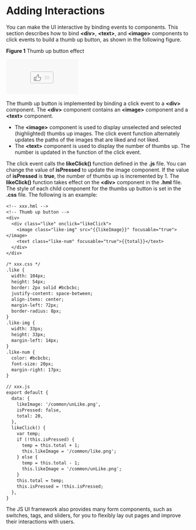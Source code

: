 # Adding Interactions<a name="EN-US_TOPIC_0000001064068636"></a>

You can make the UI interactive by binding events to components. This section describes how to bind  **<div\>**,  **<text\>**, and  **<image\>**  components to click events to build a thumb up button, as shown in the following figure.

**Figure  1**  Thumb up button effect<a name="fig071716222515"></a>  


![](figures/zan.gif)

The thumb up button is implemented by binding a click event to a  **<div\>**  component. The  **<div\>**  component contains an  **<image\>**  component and a  **<text\>**  component.

-   The  **<image\>**  component is used to display unselected and selected \(highlighted\) thumbs up images. The click event function alternately updates the paths of the images that are liked and not liked.
-   The  **<text\>**  component is used to display the number of thumbs up. The number is updated in the function of the click event.

The click event calls the  **likeClick\(\)**  function defined in the  **.js**  file. You can change the value of  **isPressed**  to update the image component. If the value of  **isPressed**  is  **true**, the number of thumbs up is incremented by 1. The  **likeClick\(\)**  function takes effect on the  **<div\>**  component in the  **.hml**  file. The style of each child component for the thumbs up button is set in the  **.css**  file. The following is an example:

```
<!-- xxx.hml -->
<!-- Thumb up button -->
<div>
  <div class="like" onclick="likeClick">
    <image class="like-img" src="{{likeImage}}" focusable="true"></image>
    <text class="like-num" focusable="true">{{total}}</text>
  </div>
</div>
```

```
/* xxx.css */
.like {
  width: 104px;
  height: 54px;
  border: 2px solid #bcbcbc;
  justify-content: space-between;
  align-items: center;
  margin-left: 72px;
  border-radius: 8px;
}
.like-img {
  width: 33px;
  height: 33px;
  margin-left: 14px;
}
.like-num {
  color: #bcbcbc;
  font-size: 20px;
  margin-right: 17px;
}
```

```
// xxx.js
export default {
  data: {
    likeImage: '/common/unLike.png',
    isPressed: false,
    total: 20,
  },
  likeClick() {
    var temp;
    if (!this.isPressed) {
      temp = this.total + 1;
      this.likeImage = '/common/like.png';
    } else {
      temp = this.total - 1;
      this.likeImage = '/common/unLike.png';
    }
    this.total = temp;
    this.isPressed = !this.isPressed;
  },
}
```

The JS UI framework also provides many form components, such as switches, tags, and sliders, for you to flexibly lay out pages and improve their interactions with users.

